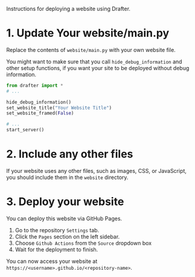 Instructions for deploying a website using Drafter.

# 1. Update Your website/main.py

Replace the contents of `website/main.py` with your own website file.

You might want to make sure that you call `hide_debug_information` and other setup functions, if you want your site to be deployed without debug information.

```python
from drafter import *
# ...

hide_debug_information()
set_website_title("Your Website Title")
set_website_framed(False)

# ...
start_server()
```

# 2. Include any other files

If your website uses any other files, such as images, CSS, or JavaScript, you should include them in the `website` directory.

# 3. Deploy your website

You can deploy this website via GitHub Pages.

1. Go to the repository `Settings` tab.
2. Click the `Pages` section on the left sidebar.
3. Choose `Github Actions` from the `Source` dropdown box 
4. Wait for the deployment to finish.

You can now access your website at `https://<username>.github.io/<repository-name>`.
